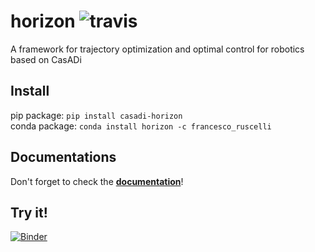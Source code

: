 # horizon ![travis](https://app.travis-ci.com/ADVRHumanoids/horizon.svg?branch=devel&status=passed)
A framework for trajectory optimization and optimal control for robotics based on CasADi

## Install
pip package: ```pip install casadi-horizon```  
conda package: ```conda install horizon -c francesco_ruscelli```

## Documentations
Don't forget to check the [**documentation**](https://advrhumanoids.github.io/horizon/)! 

## Try it!
[![Binder](https://mybinder.org/badge_logo.svg)](https://mybinder.org/v2/gh/FrancescoRuscelli/horizon-live/main?urlpath=lab/tree/index.ipynb)
